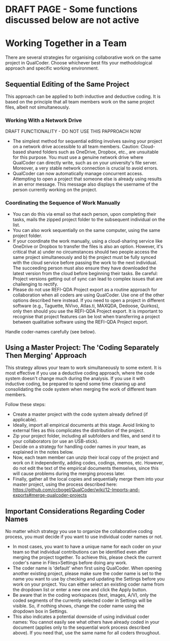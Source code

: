 # DRAFT PAGE  - Some functions discussed below are not active


# Working Together in a Team
There are several strategies for organising collaborative work on the same project in QualCoder. Choose whichever best fits your methodological approach and specific working environment.

## Sequential Editing of the Same Project
This approach can be applied to both inductive and deductive coding. It is based on the principle that all team members work on the same project files, albeit not simultaneously.

### Working With a Network Drive

DRAFT FUNCTIONALITY - DO NOT USE THIS PAPPROACH  NOW

* The simplest method for sequential editing involves saving your project on a network drive accessible to all team members. Caution: Cloud-based shared folders such as OneDrive, Dropbox, etc., are unsuitable for this purpose. You must use a genuine network drive where QualCoder can directly write, such as on your university's file server. Moreover, a very stable network connection is crucial to avoid errors.
* QualCoder can now automatically manage concurrent access. Attempting to open a project that someone else is already using results in an error message. This message also displays the username of the person currently working on the project.

### Coordinating the Sequence of Work Manually

* You can do this via email so that each person, upon completing their tasks, mails the zipped project folder to the subsequent individual on the list.
* You can also work sequentially on the same computer, using the same project folder.
* If your coordinate the work manually, using a cloud-sharing service like OneDrive or Dropbox to transfer the files is also an option. However, it's critical that a) under no circumstances should two people access the same project simultaneously and b) the project must be fully synced with the cloud service before passing the work to the next individual. The succeeding person must also ensure they have downloaded the latest version from the cloud before beginning their tasks. Be careful: Project versions getting out of sync can lead to complex issues that are challenging to rectify.
* Please do not use REFI-QDA Project export as a routine approach for collaboration when all coders are using QualCoder. Use one of the other options described here instead. If you need to open a project in different software (e.g., Taguette, NVivo, Atlas.ti, MAXQDA, Dedoose, Quirkos), only then should you use the REFI-QDA Project export. It is important to recognise that project features can be lost when transferring a project between qualitative software using the REFI-QDA Project export.

Handle coder-names carefully (see below).

## Using a Master Project: The 'Coding Separately Then Merging' Approach

This strategy allows your team to work simultaneously to some extent. It is most effective if you use a deductive coding approach, where the code system doesn't change much during the analysis. If you use it with inductive coding, be prepared to spend some time cleaning up and consolidating the code system when merging the work of different team members.


Follow these steps:

* Create a master project with the code system already defined (if applicable).
* Ideally, import all empirical documents at this stage. Avoid linking to external files as this complicates the distribution of the project.
* Zip your project folder, including all subfolders and files, and send it to your collaborators (or use an USB-stick).
* Decide on a strategy for handling coder names in your team, as explained in the notes below.
* Now, each team member can unzip their local copy of the project and work on it independently, adding codes, codings, memos, etc. However, do not edit the text of the empirical documents themselves, since this will cause problems during the merging process later.
* Finally, gather all the local copies and sequentially merge them into your master project, using the process described here: https://github.com/ccbogel/QualCoder/wiki/12-Imports-and-exports#merge-qualcoder-projects

## Important Considerations Regarding Coder Names
No matter which strategy you use to organize the collaborative coding process, you must decide if you want to use individual coder names or not.

* In most cases, you want to have a unique name for each coder on your team so that individual contributions can be identified even after merging the project together. To achieve this, please check the current coder's name in Files>Settings before doing any work.
* The coder name is 'default' when first using QualCoder. When opening another existing project, please make sure the coder name is set to the name you want to use by checking and updating the Settings before you work on your project. You can either select an existing coder name from the dropdown list or enter a new one and click the Apply button.
* Be aware that in the coding workspaces (text, images, A/V), only the coded segments of the currently selected coder in Settings will be visible. So, if nothing shows, change the coder name using the dropdown box in Settings.
* This also indicates a potential downside of using individual coder names: You cannot easily see what others have already coded in your document (applies only to the sequential work process described above). If you need that, use the same name for all coders throughout.